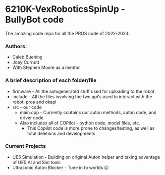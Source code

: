 # 6210K-VexRoboticsSpinUp - BullyBot code
The amazing code repo for all the PROS code of 2022-2023.

### Authors:
* Caleb Buening
* Joey Curnutt
* With Stephen Moore as a mentor

### A brief description of each folder/file
* firmware - All the autogenerated stuff used for uploading to the robot
* include - All the files involving the two api's used to interact with the robot: pros and okapi
* src - our code
    * main.cpp - Currently contains our auton methods, auton code, and driver code
    * Also includes all of COPilot - python code, model files, etc.
      * This Copilot code is more prone to changes/testing, as well as total deletions and developments

### Current Projects
* UE5 Simulation - Building on original Auton helper and taking advantage of UE5 AI and Sim tools
* Ultrasonic Auton Blocker - Tune in to worlds 😉
